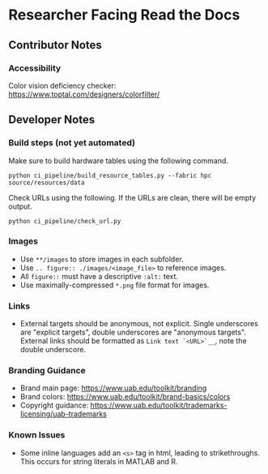 # Researcher Facing Read the Docs

## Contributor Notes

### Accessibility

Color vision deficiency checker: https://www.toptal.com/designers/colorfilter/

## Developer Notes

### Build steps (not yet automated)

Make sure to build hardware tables using the following command.

```shell
python ci_pipeline/build_resource_tables.py --fabric hpc source/resources/data
```

Check URLs using the following. If the URLs are clean, there will be empty output.

```shell
python ci_pipeline/check_url.py
```

### Images

- Use `**/images` to store images in each subfolder.
- Use `.. figure:: ./images/<image_file>` to reference images.
- All `figure::` must have a descriptive `:alt:` text.
- Use maximally-compressed `*.png` file format for images.

### Links

- External targets should be anonymous, not explicit. Single underscores are "explicit targets", double underscores are "anonymous targets". External links should be formatted as ``Link text `<URL>`__``, note the double underscore.

### Branding Guidance

- Brand main page: https://www.uab.edu/toolkit/branding
- Brand colors: https://www.uab.edu/toolkit/brand-basics/colors
- Copyright guidance: https://www.uab.edu/toolkit/trademarks-licensing/uab-trademarks

### Known Issues

- Some inline languages add an `<s>` tag in html, leading to strikethroughs. This occurs for string literals in MATLAB and R.